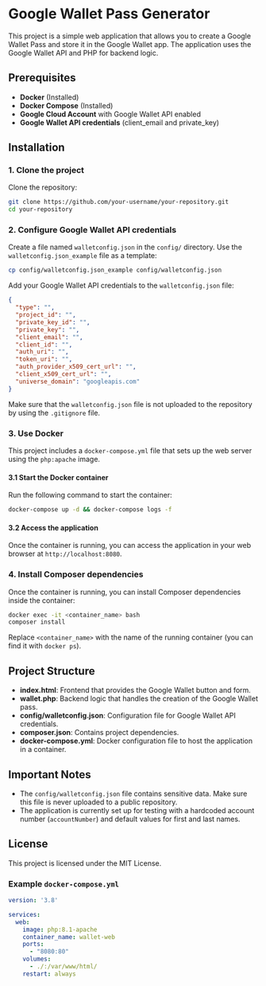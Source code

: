 # Google Wallet Pass Generator

This project is a simple web application that allows you to create a Google Wallet Pass and store it in the Google Wallet app. The application uses the Google Wallet API and PHP for backend logic.

## Prerequisites

- **Docker** (Installed)
- **Docker Compose** (Installed)
- **Google Cloud Account** with Google Wallet API enabled
- **Google Wallet API credentials** (client_email and private_key)

## Installation

### 1. Clone the project

Clone the repository:

```bash
git clone https://github.com/your-username/your-repository.git
cd your-repository
```

### 2. Configure Google Wallet API credentials

Create a file named `walletconfig.json` in the `config/` directory. Use the `walletconfig.json_example` file as a template:

```bash
cp config/walletconfig.json_example config/walletconfig.json
```

Add your Google Wallet API credentials to the `walletconfig.json` file:

```json
{
  "type": "",
  "project_id": "",
  "private_key_id": "",
  "private_key": "",
  "client_email": "",
  "client_id": "",
  "auth_uri": "",
  "token_uri": "",
  "auth_provider_x509_cert_url": "",
  "client_x509_cert_url": "",
  "universe_domain": "googleapis.com"
}
```

Make sure that the `walletconfig.json` file is not uploaded to the repository by using the `.gitignore` file.

### 3. Use Docker

This project includes a `docker-compose.yml` file that sets up the web server using the `php:apache` image.

#### 3.1 Start the Docker container

Run the following command to start the container:

```bash
docker-compose up -d && docker-compose logs -f
```

#### 3.2 Access the application

Once the container is running, you can access the application in your web browser at `http://localhost:8080`.

### 4. Install Composer dependencies

Once the container is running, you can install Composer dependencies inside the container:

```bash
docker exec -it <container_name> bash
composer install
```

Replace `<container_name>` with the name of the running container (you can find it with `docker ps`).

## Project Structure

- **index.html**: Frontend that provides the Google Wallet button and form.
- **wallet.php**: Backend logic that handles the creation of the Google Wallet pass.
- **config/walletconfig.json**: Configuration file for Google Wallet API credentials.
- **composer.json**: Contains project dependencies.
- **docker-compose.yml**: Docker configuration file to host the application in a container.

## Important Notes

- The `config/walletconfig.json` file contains sensitive data. Make sure this file is never uploaded to a public repository.
- The application is currently set up for testing with a hardcoded account number (`accountNumber`) and default values for first and last names.

## License

This project is licensed under the MIT License.

### Example `docker-compose.yml`

```yaml
version: '3.8'

services:
  web:
    image: php:8.1-apache
    container_name: wallet-web
    ports:
      - "8080:80"
    volumes:
      - ./:/var/www/html/
    restart: always
```